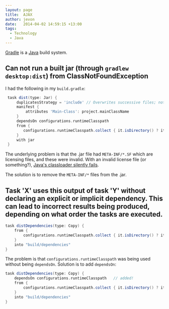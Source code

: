 ```yaml
---
layout: page
title:  AJAX
author: jevon
date:   2014-04-02 14:59:15 +13:00
tags:
  - Technology
  - Java
---
```


[Gradle](Gradle.md) is a [Java](Java.md) build system.

## Can not run a built jar (through `gradlew desktop:dist`) from ClassNotFoundException

I had the following in my `build.gradle`:

```gradle
 task dist(type: Jar) {
     duplicatesStrategy = 'include' // Overwrites successive files; not ideal, should really be 'fail'
     manifest {
         attributes 'Main-Class': project.mainClassName
     }
     dependsOn configurations.runtimeClasspath
     from {
        configurations.runtimeClasspath.collect { it.isDirectory() ? it : zipTree(it) }
     }
     with jar
 }
```

The underlying problem is that the .jar file had `META-INF/*.SF` which are licensing files, and these were invalid. 
With an invalid license file (or something?), [Java's classloader silently fails](https://stackoverflow.com/a/18093929/39531).

The solution is to remove the `META-INF/*` files from the .jar.

## Task 'X' uses this output of task 'Y' without declaring an explicit or implicit dependency. This can lead to incorrect results being produced, depending on what order the tasks are executed.

```gradle
task distDependencies(type: Copy) {
    from {
        configurations.runtimeClasspath.collect { it.isDirectory() ? it : zipTree(it) }
    }
    into "build/dependencies"
}
```

The problem is that `configurations.runtimeClasspath` was being used without being `dependsOn`. Solution is to add `dependsOn`:

```gradle
task distDependencies(type: Copy) {
    dependsOn configurations.runtimeClasspath   // added!
    from {
        configurations.runtimeClasspath.collect { it.isDirectory() ? it : zipTree(it) }
    }
    into "build/dependencies"
}
```


